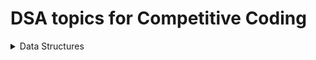 # DSA topics for Competitive Coding #

<details>
<summary>Data Structures</summary>
<br>
<details>
<details>
<summary>Algorithms</summary>
<br>


<details>
